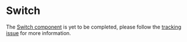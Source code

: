 # Switch

The [Switch component](https://material.io/go/design-switches) is yet to be completed, please follow the [tracking issue](https://github.com/material-components/material-components-ios/issues/3554) for more information.

